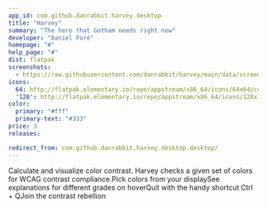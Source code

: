 ```yaml
---
app_id: com.github.danrabbit.harvey.desktop
title: "Harvey"
summary: "The hero that Gotham needs right now"
developer: "Daniel Foré"
homepage: "#"
help_page: "#"
dist: flatpak
screenshots:
  - https://raw.githubusercontent.com/danrabbit/harvey/main/data/screenshot.png
icons:
  64: http://flatpak.elementary.io/repo/appstream/x86_64/icons/64x64/com.github.danrabbit.harvey.png
  '128': http://flatpak.elementary.io/repo/appstream/x86_64/icons/128x128/com.github.danrabbit.harvey.png
color:
  primary: "#fff"
  primary-text: "#333"
price: 3
releases:

redirect_from: com.github.danrabbit.harvey.desktop.desktop/
---
```


Calculate and visualize color contrast. Harvey checks a given set of colors for WCAG contrast compliance.Pick colors from your displaySee explanations for different grades on hoverQuit with the handy shortcut Ctrl + QJoin the contrast rebellion
